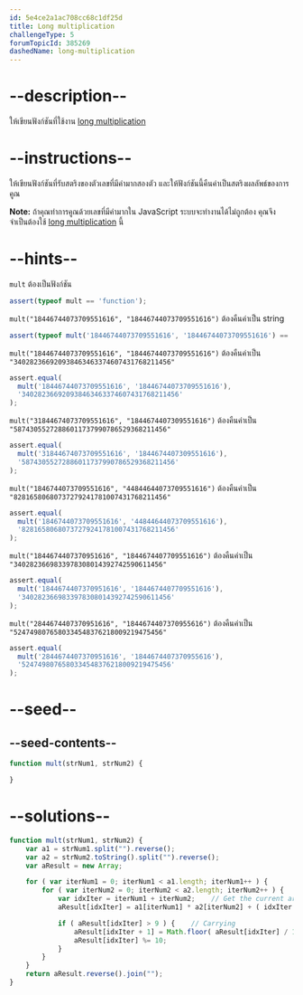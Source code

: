 ```yaml
---
id: 5e4ce2a1ac708cc68c1df25d
title: Long multiplication
challengeType: 5
forumTopicId: 385269
dashedName: long-multiplication
---
```


# --description--

ให้เขียนฟังก์ชันที่ใช้งาน [long multiplication](<https://en.wikipedia.org/wiki/long multiplication>)

# --instructions--

ให้เขียนฟังก์ชันที่รับสตริงของตัวเลขที่มีค่ามากสองตัว
และให้ฟังก์ชันนี้คืนค่าเป็นสตริงผลลัพธ์ของการคูณ

**Note:** ถ้าคุณทำการคูณด้วยเลขที่มีค่ามากใน JavaScript ระบบจะทำงานได้ไม่ถูกต้อง คุณจึงจำเป็นต้องใช้ [long multiplication](<https://en.wikipedia.org/wiki/long multiplication>) นี้
# --hints--

`mult` ต้องเป็นฟังก์ชัน

```js
assert(typeof mult == 'function');
```

`mult("18446744073709551616", "18446744073709551616")` ต้องคืนค่าเป็น string

```js
assert(typeof mult('18446744073709551616', '18446744073709551616') == 'string');
```

`mult("18446744073709551616", "18446744073709551616")` ต้องคืนค่าเป็น `"340282366920938463463374607431768211456"`

```js
assert.equal(
  mult('18446744073709551616', '18446744073709551616'),
  '340282366920938463463374607431768211456'
);
```

`mult("31844674073709551616", "1844674407309551616")` ต้องคืนค่าเป็น `"58743055272886011737990786529368211456"`

```js
assert.equal(
  mult('31844674073709551616', '1844674407309551616'),
  '58743055272886011737990786529368211456'
);
```

`mult("1846744073709551616", "44844644073709551616")` ต้องคืนค่าเป็น `"82816580680737279241781007431768211456"`

```js
assert.equal(
  mult('1846744073709551616', '44844644073709551616'),
  '82816580680737279241781007431768211456'
);
```

`mult("1844674407370951616", "1844674407709551616")` ต้องคืนค่าเป็น `"3402823669833978308014392742590611456"`

```js
assert.equal(
  mult('1844674407370951616', '1844674407709551616'),
  '3402823669833978308014392742590611456'
);
```

`mult("2844674407370951616", "1844674407370955616")` ต้องคืนค่าเป็น `"5247498076580334548376218009219475456"`

```js
assert.equal(
  mult('2844674407370951616', '1844674407370955616'),
  '5247498076580334548376218009219475456'
);
```

# --seed--

## --seed-contents--

```js
function mult(strNum1, strNum2) {

}
```

# --solutions--

```js
function mult(strNum1, strNum2) {
    var a1 = strNum1.split("").reverse();
    var a2 = strNum2.toString().split("").reverse();
    var aResult = new Array;

    for ( var iterNum1 = 0; iterNum1 < a1.length; iterNum1++ ) {
        for ( var iterNum2 = 0; iterNum2 < a2.length; iterNum2++ ) {
            var idxIter = iterNum1 + iterNum2;    // Get the current array position.
            aResult[idxIter] = a1[iterNum1] * a2[iterNum2] + ( idxIter >= aResult.length ? 0 : aResult[idxIter] );

            if ( aResult[idxIter] > 9 ) {    // Carrying
                aResult[idxIter + 1] = Math.floor( aResult[idxIter] / 10 ) + ( idxIter + 1 >= aResult.length ? 0 : aResult[idxIter + 1] );
                aResult[idxIter] %= 10;
            }
        }
    }
    return aResult.reverse().join("");
}
```

